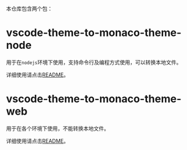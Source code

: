 本仓库包含两个包：

# vscode-theme-to-monaco-theme-node

用于在`nodejs`环境下使用，支持命令行及编程方式使用，可以转换本地文件。

详细使用请点击[README](./vscode-theme-to-monaco-theme-node/README.md)。

# vscode-theme-to-monaco-theme-web

用于在各个环境下使用，不能转换本地文件。

详细使用请点击[README](./vscode-theme-to-monaco-theme-web/README.md)。